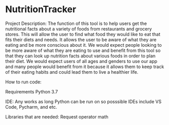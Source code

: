 # NutritionTracker

Project Description: The function of this tool is to help users get the nutritional facts about a variety of foods from restaurants and grocery stores. This will allow the user to find what food they would like to eat that fits their diets and needs. It allows the user to be aware of what they are eating and be more conscious about it. We would expect people looking to be more aware of what they are eating to use and benefit from this tool so that they can look up nutrition facts about various foods in order to plan their diet. We would expect users of all ages and genders to use our app and many people would benefit from it because it allows them to keep track of their eating habits and could lead them to live a healthier life.

How to run code:

Requirements Python 3.7

IDE: Any works as long Python can be run on so posssible IDEs include VS Code, Pycharm, and etc.

Libraries that are needed: 
Request
operator 
math
